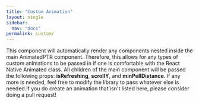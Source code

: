 ```yaml
---
title: "Custom Animation"
layout: single
sidebar:
  nav: "docs"
permalink: custom/
---
```

This component will automatically render any components nested inside the main AnimatedPTR component.  Therefore, this allows for any types of custom animations to be passed in if one is comfortable with the React Native Animated class. All children of the main component will be passed the following props: <strong>isRefreshing</strong>, <strong>scrollY</strong>, and <strong>minPullDistance</strong>.  If any more is needed, feel free to modify the library to pass whatever else is needed.If you do create an animation that isn't listed here, please consider doing a pull request!

